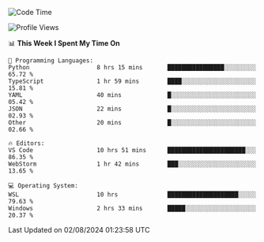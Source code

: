 <!--START_SECTION:waka-->
![Code Time](http://img.shields.io/badge/Code%20Time-692%20hrs%2037%20mins-blue)

![Profile Views](http://img.shields.io/badge/Profile%20Views-0-blue)

📊 **This Week I Spent My Time On** 

```text
💬 Programming Languages: 
Python                   8 hrs 15 mins       ████████████████░░░░░░░░░   65.72 % 
TypeScript               1 hr 59 mins        ████░░░░░░░░░░░░░░░░░░░░░   15.81 % 
YAML                     40 mins             █░░░░░░░░░░░░░░░░░░░░░░░░   05.42 % 
JSON                     22 mins             █░░░░░░░░░░░░░░░░░░░░░░░░   02.93 % 
Other                    20 mins             █░░░░░░░░░░░░░░░░░░░░░░░░   02.66 % 

🔥 Editors: 
VS Code                  10 hrs 51 mins      ██████████████████████░░░   86.35 % 
WebStorm                 1 hr 42 mins        ███░░░░░░░░░░░░░░░░░░░░░░   13.65 % 

💻 Operating System: 
WSL                      10 hrs              ████████████████████░░░░░   79.63 % 
Windows                  2 hrs 33 mins       █████░░░░░░░░░░░░░░░░░░░░   20.37 % 
```


 Last Updated on 02/08/2024 01:23:58 UTC
<!--END_SECTION:waka-->
